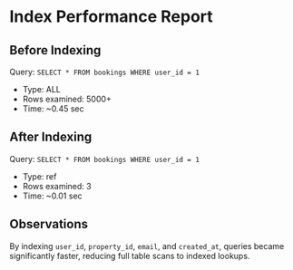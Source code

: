 # Index Performance Report

## Before Indexing

Query: `SELECT * FROM bookings WHERE user_id = 1`
- Type: ALL
- Rows examined: 5000+
- Time: ~0.45 sec

## After Indexing

Query: `SELECT * FROM bookings WHERE user_id = 1`
- Type: ref
- Rows examined: 3
- Time: ~0.01 sec

## Observations

By indexing `user_id`, `property_id`, `email`, and `created_at`, queries became significantly faster, reducing full table scans to indexed lookups.